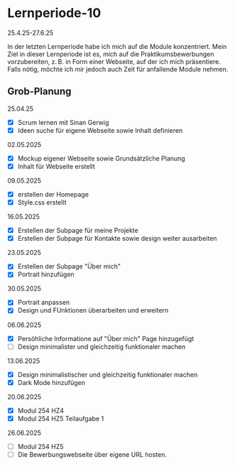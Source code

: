 # Lernperiode-10
25.4.25-27.6.25

In der letzten Lernperiode habe ich mich auf die Module konzentriert. Mein Ziel in dieser Lernperiode ist es, mich auf die Praktikumsbewerbungen vorzubereiten, z. B. in Form einer Webseite, auf der ich mich präsentiere. Falls nötig, möchte ich mir jedoch auch Zeit für anfallende Module nehmen.

## Grob-Planung

25.04.25
- [x] Scrum lernen mit Sinan Gerwig
- [x] Ideen suche für eigene Webseite sowie Inhalt definieren

02.05.2025
- [x] Mockup eigener Webseite sowie Grundsätzliche Planung
- [x] Inhalt für Webseite erstellt

09.05.2025
- [x] erstellen der Homepage
- [x] Style.css erstellt

16.05.2025
- [x] Erstellen der Subpage für meine Projekte
- [x] Erstellen der Subpage für Kontakte sowie design weiter ausarbeiten

23.05.2025
- [x] Erstellen der Subpage "Über mich"
- [x] Portrait hinzufügen

30.05.2025
- [x] Portrait anpassen
- [x] Design und FUnktionen überarbeiten und erweitern

06.06.2025
- [x] Persöhliche Informatione auf "Über mich" Page hinzugefügt
- [ ] Design minimalister und gleichzeitig funktionaler machen

13.06.2025
- [x] Design minimalistischer und gleichzeitig funktionaler machen
- [x] Dark Mode hinzufügen

20.06.2025
- [x] Modul 254 HZ4
- [x] Modul 254 HZ5 Teilaufgabe 1

26.06.2025
- [ ] Modul 254 HZ5
- [ ] Die Bewerbungswebseite über eigene URL hosten.
